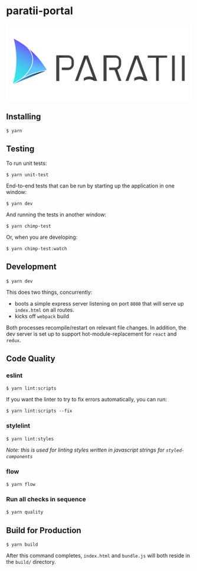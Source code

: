 # paratii-portal

![](./src/assets/img/paratii_logo.png)

## Installing

    $ yarn

## Testing

To run unit tests:

    $ yarn unit-test

End-to-end tests that can be run by starting up the application in one window:

    $ yarn dev

And running the tests in another window:

    $ yarn chimp-test

Or, when you are developing:

    $ yarn chimp-test:watch


## Development

    $ yarn dev

This does two things, concurrently:

* boots a simple express server listening on port `8080` that will serve up `index.html` on all routes.
* kicks off `webpack` build

Both processes recompile/restart on relevant file changes. In addition, the dev server is set up to support hot-module-replacement for `react` and `redux`.

## Code Quality

### eslint

    $ yarn lint:scripts

If you want the linter to try to fix errors automatically, you can run:

    $ yarn lint:scripts --fix

### stylelint

    $ yarn lint:styles

_Note: this is used for linting styles written in javascript strings for `styled-components`_

### flow

    $ yarn flow


### Run all checks in sequence

    $ yarn quality

## Build for Production

    $ yarn build

After this command completes, `index.html` and `bundle.js` will both reside in the `build/` directory.

